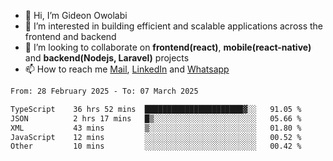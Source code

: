 - 👋 Hi, I’m Gideon Owolabi
- 👀 I’m interested in building efficient and scalable applications across the frontend and backend
- 💞️ I’m looking to collaborate on <b>frontend(react)</b>, <b>mobile(react-native)</b> and <b>backend(Nodejs, Laravel)</b> projects
- 📫 How to reach me <a href="mailto:gideoniyin2021@gmail.com">Mail</a>, <a href="https://www.linkedin.com/in/gideon-owolabi-9b667a232/">LinkedIn</a> and <a href="https://wa.me/2348055377085">Whatsapp</a>

<!---
gude1/gude1 is a ✨ special ✨ repository because its `README.md` (this file) appears on your GitHub profile.
You can click the Preview link to take a look at your changes.
--->

<!--START_SECTION:waka-->

```txt
From: 28 February 2025 - To: 07 March 2025

TypeScript    36 hrs 52 mins  ██████████████████████▓░░   91.05 %
JSON          2 hrs 17 mins   █▒░░░░░░░░░░░░░░░░░░░░░░░   05.66 %
XML           43 mins         ▒░░░░░░░░░░░░░░░░░░░░░░░░   01.80 %
JavaScript    12 mins         ░░░░░░░░░░░░░░░░░░░░░░░░░   00.52 %
Other         10 mins         ░░░░░░░░░░░░░░░░░░░░░░░░░   00.42 %
```

<!--END_SECTION:waka-->
